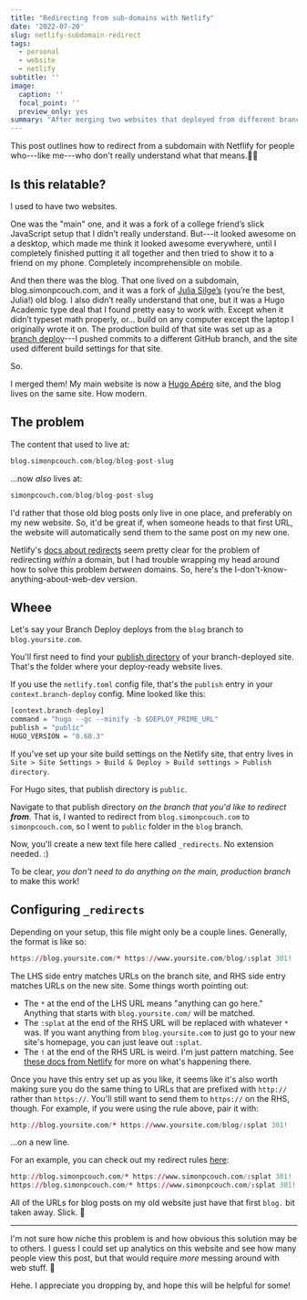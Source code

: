 ```yaml
---
title: "Redirecting from sub-domains with Netlify"
date: '2022-07-20'
slug: netlify-subdomain-redirect
tags:
  - personal
  - website
  - netlify
subtitle: ''
image:
  caption: ''
  focal_point: ''
  preview_only: yes
summary: "After merging two websites that deployed from different branches, I had to figure out how to redirect my old blog posts to their new home."
---
```


This post outlines how to redirect from a subdomain with Netflify for people who---like me---who don't really understand what that means.🌝🌚

## Is this relatable?

I used to have two websites. 

One was the "main" one, and it was a fork of a college friend’s slick JavaScript setup that I didn’t really understand. But---it looked awesome on a desktop, which made me think it looked awesome everywhere, until I completely finished putting it all together and then tried to show it to a friend on my phone. Completely incomprehensible on mobile.

And then there was the blog. That one lived on a subdomain, blog.simonpcouch.com, and it was a fork of [Julia Silge’s](https://juliasilge.com) (you’re the best, Julia!) old blog. I also didn’t really understand that one, but it was a Hugo Academic type deal that I found pretty easy to work with. Except when it didn’t typeset math properly, or... build on any computer except the laptop I originally wrote it on. The production build of that site was set up as a [branch deploy](https://docs.netlify.com/site-deploys/overview/#branches-and-deploys)---I pushed commits to a different GitHub branch, and the site used different build settings for that site.

So.

I merged them! My main website is now a [Hugo Apéro](https://hugo-apero-docs.netlify.app/) site, and the blog lives on the same site. How modern.

## The problem

The content that used to live at:

```r
blog.simonpcouch.com/blog/blog-post-slug
```

...now _also_ lives at:

```r
simonpcouch.com/blog/blog-post-slug
```

I'd rather that those old blog posts only live in one place, and preferably on my new website. So, it'd be great if, when someone heads to that first URL, the website will automatically send them to the same post on my new one.

Netlify's [docs about redirects](https://docs.netlify.com/routing/redirects/redirect-options/) seem pretty clear for the problem of redirecting _within_ a domain, but I had trouble wrapping my head around how to solve this problem _between_ domains. So, here's the I-don't-know-anything-about-web-dev version.

## Wheee

Let's say your Branch Deploy deploys from the `blog` branch to `blog.yoursite.com`. 

You'll first need to find your [publish directory](https://docs.netlify.com/configure-builds/overview/#definitions) of your branch-deployed site. That's the folder where your deploy-ready website lives.

If you use the `netlify.toml` config file, that's the `publish` entry in your `context.branch-deploy` config. Mine looked like this:

```r
[context.branch-deploy]
command = "hugo --gc --minify -b $DEPLOY_PRIME_URL"
publish = "public"
HUGO_VERSION = "0.68.3"
```

If you've set up your site build settings on the Netlify site, that entry lives in `Site > Site Settings > Build & Deploy > Build settings > Publish directory`.

For Hugo sites, that publish directory is `public`.

Navigate to that publish directory _on the branch that you'd like to redirect **from**_. That is, I wanted to redirect from `blog.simonpcouch.com` to `simonpcouch.com`, so I went to `public` folder in the `blog` branch.

Now, you'll create a new text file here called `_redirects`. No extension needed. :)

To be clear, _you don't need to do anything on the main, production branch_ to make this work!

## Configuring `_redirects`

Depending on your setup, this file might only be a couple lines. Generally, the format is like so:

```r
https://blog.yoursite.com/* https://www.yoursite.com/blog/:splat 301!
```

The LHS side entry matches URLs on the branch site, and RHS side entry matches URLs on the new site. Some things worth pointing out:

* The `*` at the end of the LHS URL means "anything can go here." Anything that starts with `blog.yoursite.com/` will be matched.
* The `:splat` at the end of the RHS URL will be replaced with whatever `*` was. If you want anything from `blog.yoursite.com` to just go to your new site's homepage, you can just leave out `:splat`.
* The `!` at the end of the RHS URL is weird. I'm just pattern matching. See [these docs from Netlify](https://docs.netlify.com/routing/redirects/rewrites-proxies/#shadowing) for more on what's happening there.

Once you have this entry set up as you like, it seems like it's also worth making sure you do the same thing to URLs that are prefixed with `http://` rather than `https://`. You'll still want to send them to `https://` on the RHS, though. For example, if you were using the rule above, pair it with:

```r
http://blog.yoursite.com/* https://www.yoursite.com/blog/:splat 301!
```

...on a new line.

For an example, you can check out my redirect rules [here](https://github.com/simonpcouch/website/blob/9b97762/public/_redirects):

```r
http://blog.simonpcouch.com/* https://www.simonpcouch.com/:splat 301!
https://blog.simonpcouch.com/* https://www.simonpcouch.com/:splat 301!
```

All of the URLs for blog posts on my old website just have that first `blog.` bit taken away. Slick. 🦆

------

I'm not sure how niche this problem is and how obvious this solution may be to others. I guess I could set up analytics on this website and see how many people view this post, but that would require _more_ messing around with web stuff. 🤪

Hehe. I appreciate you dropping by, and hope this will be helpful for some! 

